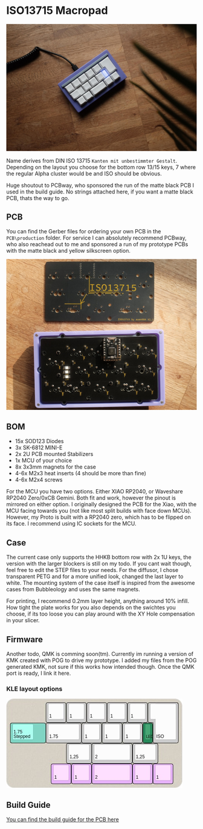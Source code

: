 # ISO13715 Macropad

![built macropad](https://github.com/exen904/ISO13715-PCB/blob/main/pictures/built.jpeg)

Name derives from DIN ISO 13715 ```Kanten mit unbestimmter Gestalt```. Depending on the layout you choose for the bottom row 13/15 keys, 7 where the regular Alpha cluster would be and ISO should be obvious. 

Huge shoutout to PCBway, who sponsored the run of the matte black PCB I used in the build guide. No strings attached here, if you want a matte black PCB, thats the way to go.

## PCB
You can find the Gerber files for ordering your own PCB in the `PCB\production` folder. For service I can absolutely recommend PCBway, who also reachead out to me and sponsored a run of my prototype PCBs with the matte black and yellow silkscreen option. 

![PCBway PCB](https://github.com/exen904/ISO13715-PCB/blob/main/pictures/pcb.jpg)

## BOM
- 15x SOD123 Diodes
- 3x SK-6812 MINI-E
- 2x 2U PCB mounted Stabilizers
- 1x MCU of your choice
- 8x 3x3mm magnets for the case
- 4-6x M2x3 heat inserts (4 should be more than fine)
- 4-6x M2x4 screws

For the MCU you have two options. Either XIAO RP2040, or Waveshare RP2040 Zero/0xCB Gemini. Both fit and work, however the pinout is mirrored on either option. I originally designed the PCB for the Xiao, with the MCU facing towards you (not like most split builds with face down MCUs). However, my Proto is built with a RP2040 zero, which has to be flipped on its face. I recommend using IC sockets for the MCU. 


## Case
The current case only supports the HHKB bottom row with 2x 1U keys, the version with the larger blockers is still on my todo. If you cant wait though, feel free to edit the STEP files to your needs. For the diffusor, I chose transparent PETG and for a more unified look, changed the last layer to white. The mounting system of the case itself is inspired from the awesome cases from Bubbleology and uses the same magnets.

For printing, I recommend 0.2mm layer height, anything around 10% infill. How tight the plate works for you also depends on the swichtes you choose, if its too loose you can play around with the XY Hole compensation in your slicer.

## Firmware
Another todo, QMK is comming soon(tm). Currently im running a version of KMK created with POG to drive my prototype. I added my files from the POG generated KMK, not sure if this works how intended though. Once the QMK port is ready, I link it here.

### KLE layout options

![Screenshot of KLE](https://github.com/exen904/ISO13715-PCB/blob/main/pictures/kle.jpg)

## Build Guide
[You can find the build guide for the PCB here](https://github.com/exen904/ISO13715-PCB/blob/main/build_guide.md)